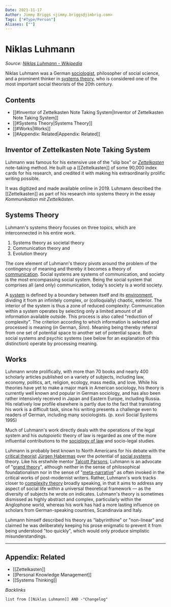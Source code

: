 ```yaml
---
Date: 2021-11-17
Author: Jimmy Briggs <jimmy.briggs@jimbrig.com>
Tags: ["#Type/Person"]
Aliases: [""]
---
```


# Niklas Luhmann

*Source: [Niklas Luhmann - Wikipedia](https://en.wikipedia.org/wiki/Niklas_Luhmann)*

Niklas Luhmann was a German [sociologist](https://en.wikipedia.org/wiki/Sociologist "Sociologist"), philosopher of social science, and a prominent thinker in [systems theory](https://en.wikipedia.org/wiki/Systems_theory "Systems theory"), who is considered one of the most important social theorists of the 20th century.

## Contents

- [[#Inventor of Zettelkasten Note Taking System|Inventor of Zettelkasten Note Taking System]]
- [[#Systems Theory|Systems Theory]]
- [[#Works|Works]]
- [[#Appendix: Related|Appendix: Related]]


## Inventor of Zettelkasten Note Taking System

Luhmann was famous for his extensive use of the "slip box" or _[Zettelkasten](https://en.wikipedia.org/wiki/Zettelkasten "Zettelkasten")_ note-taking method. He built up a [[Zettelkasten]] of some 90,000 index cards for his research, and credited it with making his extraordinarily prolific writing possible. 

It was digitized and made available online in 2019. Luhmann described the [[Zettelkasten]] as part of his research into systems theory in the essay _Kommunikation mit Zettelkästen_.

## Systems Theory

Luhmann's systems theory focuses on three topics, which are interconnected in his entire work.

1.  Systems theory as societal theory
2.  Communication theory and
3.  Evolution theory

The core element of Luhmann's theory pivots around the problem of the contingency of meaning and thereby it becomes a theory of [communication](https://en.wikipedia.org/wiki/Communication "Communication"). Social systems are systems of communication, and society is the most encompassing social system. Being the social system that comprises all (and only) communication, today's society is a world society.

A [system](https://en.wikipedia.org/wiki/System "System") is defined by a boundary between itself and its [environment](https://en.wikipedia.org/wiki/Social_environment "Social environment"), dividing it from an infinitely complex, or (colloquially) chaotic, exterior. The interior of the system is thus a zone of reduced complexity: Communication within a system operates by selecting only a limited amount of all information available outside. This process is also called "reduction of complexity". The criterion according to which information is selected and processed is meaning (in German, _Sinn_). Meaning being thereby referral from one set of potential space to another set of potential space. Both social systems and psychic systems (see below for an explanation of this distinction) operate by processing meaning.

## Works

Luhmann wrote prolifically, with more than 70 books and nearly 400 scholarly articles published on a variety of subjects, including law, economy, politics, art, religion, ecology, mass media, and love. While his theories have yet to make a major mark in American sociology, his theory is currently well known and popular in German sociology, and has also been rather intensively received in Japan and Eastern Europe, including Russia. His relatively low profile elsewhere is partly due to the fact that translating his work is a difficult task, since his writing presents a challenge even to readers of German, including many sociologists. (p. xxvii Social Systems 1995)

Much of Luhmann's work directly deals with the operations of the legal system and his *autopoietic* theory of law is regarded as one of the more influential contributions to the [sociology of law](https://en.wikipedia.org/wiki/Sociology_of_law "Sociology of law") and socio-legal studies.

Luhmann is probably best known to North Americans for his debate with the [critical theorist](https://en.wikipedia.org/wiki/Critical_theory "Critical theory") [Jürgen Habermas](https://en.wikipedia.org/wiki/J%C3%BCrgen_Habermas "Jürgen Habermas") over the potential of [social systems](https://en.wikipedia.org/wiki/Social_system "Social system") theory. Like his erstwhile mentor [Talcott Parsons](https://en.wikipedia.org/wiki/Talcott_Parsons "Talcott Parsons"), Luhmann is an advocate of "[grand theory](https://en.wikipedia.org/wiki/Grand_theory "Grand theory")", although neither in the sense of philosophical foundationalism nor in the sense of "[meta-narrative](https://en.wikipedia.org/wiki/Metanarrative "Metanarrative")" as often invoked in the critical works of post-modernist writers. Rather, Luhmann's work tracks closer to [complexity theory](https://en.wikipedia.org/wiki/Complexity_theory_for_the_social_sciences "Complexity theory for the social sciences") broadly speaking, in that it aims to address any aspect of social life within a universal theoretical framework — as the diversity of subjects he wrote on indicates. Luhmann's theory is sometimes dismissed as highly abstract and complex, particularly within the Anglophone world, whereas his work has had a more lasting influence on scholars from German-speaking countries, Scandinavia and Italy.

Luhmann himself described his theory as "labyrinthine" or "non-linear" and claimed he was deliberately keeping his prose enigmatic to prevent it from being understood "too quickly", which would only produce simplistic misunderstandings.

***

## Appendix: Related

- [[Zettelkasten]]
- [[Personal Knowledge Management]]
- [[Systems Thinking]]

*Backlinks*

```dataview
list from [[Niklas Luhmann]] AND -"Changelog"
```

